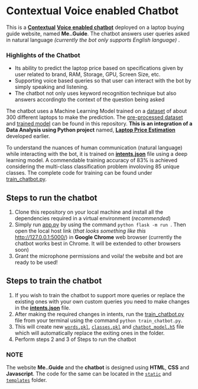 # Contextual Voice enabled Chatbot
This is a [**Contextual**](https://medium.com/makerobos/what-are-contextual-chatbots-how-they-can-make-a-world-of-difference-in-user-experience-e7446c96664e) [**Voice enabled chatbot**](https://medium.com/@botanalytics/voice-enabled-chatbots-vs-messenger-bots-everything-you-need-to-know-29f2c7a982c1) deployed on a laptop buying guide website, named **Me..Guide**. The chatbot answers user queries asked in natural language _(currently the bot only supports English language)_ . 

### Highlights of the Chatbot
- Its ability to predict the laptop price based on specifications given by user related to brand, RAM, Storage, GPU, Screen Size, etc.
- Supporting voice based queries so that user can interact with the bot by simply speaking and listening.
- The chatbot not only uses keyword recognition technique but also answers accordingto the context of the question being asked

The chatbot uses a Machine Learning Model trained on a [dataset](https://github.com/sarthakj2109/Laptop_Price_Estimation/blob/master/Final%20Updated%20Laptop%20Dataset.csv) of about 300 different laptops to make the prediction. The [pre-processed dataset](new_df.sav) and [trained model](predict_lp_model.sav) can be found in this repository. **This is an integration of a Data Analysis using Python project** named, [**Laptop Price Estimation**](https://github.com/sarthakj2109/Laptop_Price_Estimation) developed earlier. 

To understand the nuances of human communication (natural language) while interacting with the bot, it is trained on [**intents.json**](intents.json) file using a deep learning model. A commendable training accuracy of 83% is achieved considering the multi-class classification problem involoving 85 unique classes. The complete code for training can be found under [train_chatbot.py](train_chatbot.py).    

## Steps to run the chatbot
1. Clone this repository on your local machine and install all the dependencies required in a virtual environment (_recommended_)
2. Simply run [app.py](app.py) by using the command `python flask -m run `. Then open the local host link (_that looks something like this_ http://127.0.0.1:5000/) in **Google Chrome** web browser (currently the chatbot works best in Chrome. It will be extended to other browsers soon)
3. Grant the microphone permissions and voila! the website and bot are ready to be used!

## Steps to train the chatbot 
1. If you wish to train the chatbot to support more queries or replace the existing ones with your own custom queries you need to make changes in the [**intents.json**](intents.json) file. 
2. After making the required changes in intents, run the [train_chatbot.py](train_chatbot) file from your terminal using the command `python train_chatbot.py`. 
3. This will create new [`words.pkl`](words.pkl), [`classes.pkl`](classes.pkl) and [`chatbot_model.h5`](chatbot_model.h5) file which will automatically replace the exiting ones in the folder. 
4. Perform steps 2 and 3 of Steps to run the chatbot

### NOTE
The website **Me..Guide** and the **chatbot** is designed using **HTML**, **CSS** and **Javascript**. The code for the same can be located in the [`static`](static) and [`templates`](templates) folder.   
